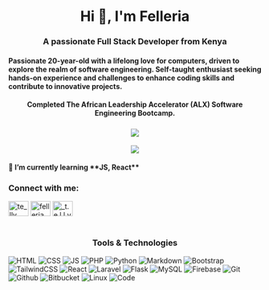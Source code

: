 
<h1 align="center">Hi 👋, I'm Felleria</h1>
<h3 align="center">A passionate Full Stack Developer from Kenya</h3>
<h4 align="left">Passionate 20-year-old with a lifelong love for computers, driven to explore the realm of software engineering. Self-taught enthusiast seeking hands-on experience and challenges to enhance coding skills and contribute to innovative projects.</h4>
<h4 align="center">Completed The African Leadership Accelerator (ALX) Software Engineering Bootcamp.</h4>

<h3 align="center"><a href="mailto:nangomafelleria@gmail.com"><img src="https://img.shields.io/badge/EMAIL-red?style=for-the-badge"></a> 

<a href='https://drive.google.com/file/d/18Vy44A4VGw9DKynS0zfIK95F2__tTDE5/view?usp=sharing'><img src="https://img.shields.io/badge/ALX Certificate-blue?style=for-the-badge"></a>

<h4 align="left">🌱 I’m currently learning **JS, React**</h4>



<h3 align="left">Connect with me:</h3>
<p align="left">
<a href="https://twitter.com/te_lly" target="blank"><img align="center" src="https://raw.githubusercontent.com/rahuldkjain/github-profile-readme-generator/master/src/images/icons/Social/twitter.svg" alt="te_lly" height="30" width="40" /></a>
<a href="https://linkedin.com/in/felleria" target="blank"><img align="center" src="https://raw.githubusercontent.com/rahuldkjain/github-profile-readme-generator/master/src/images/icons/Social/linked-in-alt.svg" alt="felleria" height="30" width="40" /></a>
<a href="https://instagram.com/_t.e.l.l.y" target="blank"><img align="center" src="https://raw.githubusercontent.com/rahuldkjain/github-profile-readme-generator/master/src/images/icons/Social/instagram.svg" alt="_t.e.l.l.y" height="30" width="40" /></a>
</p>

<h3 align="center"><br>Tools & Technologies</h3>

![HTML](https://img.shields.io/badge/html5-%23E34F26.svg?style=for-the-badge&logo=html5&logoColor=white) ![CSS](https://img.shields.io/badge/css3-%231572B6.svg?style=for-the-badge&logo=css3&logoColor=white) ![JS](https://img.shields.io/badge/javascript-%23323330.svg?style=for-the-badge&logo=javascript&logoColor=%23F7DF1E) ![PHP](https://img.shields.io/badge/php-%23777BB4.svg?style=for-the-badge&logo=php&logoColor=white)
![Python](https://img.shields.io/badge/python-%2314354C.svg?style=for-the-badge&logo=python&logoColor=white) ![Markdown](https://img.shields.io/badge/markdown-%23000000.svg?style=for-the-badge&logo=markdown&logoColor=white)
![Bootstrap](https://img.shields.io/badge/bootstrap-%23563D7C.svg?style=for-the-badge&logo=bootstrap&logoColor=white) ![TailwindCSS](https://img.shields.io/badge/tailwindcss-%2338B2AC.svg?style=for-the-badge&logo=tailwind-css&logoColor=white) ![React](https://img.shields.io/badge/React-20232A?style=for-the-badge&logo=react&logoColor=61DAFB) ![Laravel](https://img.shields.io/badge/laravel-%23FF2D20.svg?style=for-the-badge&logo=laravel&logoColor=white) ![Flask](https://img.shields.io/badge/flask-%23000.svg?style=for-the-badge&logo=flask&logoColor=white)
![MySQL](https://img.shields.io/badge/mysql-%2300f.svg?style=for-the-badge&logo=mysql&logoColor=white) ![Firebase](https://img.shields.io/badge/firebase-%23039BE5.svg?style=for-the-badge&logo=firebase)
![Git](https://img.shields.io/badge/git-%23F05033.svg?style=for-the-badge&logo=git&logoColor=white)  ![Github](https://img.shields.io/badge/github-%23121011.svg?style=for-the-badge&logo=github&logoColor=white) ![Bitbucket](https://img.shields.io/badge/bitbucket-%230047B3.svg?style=for-the-badge&logo=bitbucket&logoColor=white)
![Linux](https://img.shields.io/badge/Linux-FCC624?style=for-the-badge&logo=linux&logoColor=black) ![Code](https://img.shields.io/badge/VisualStudioCode-0078d7.svg?style=for-the-badge&logo=visual-studio-code&logoColor=white)
